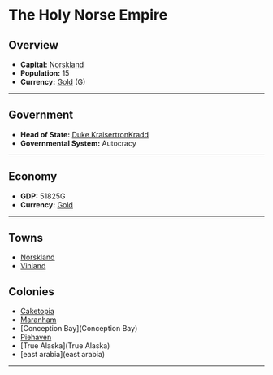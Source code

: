 # The Holy Norse Empire

## Overview

- **Capital:** [Norskland](Norskland)
- **Population:** 15
- **Currency:** [Gold](Gold) (G)

---

## Government

- **Head of State:** [Duke KraisertronKradd](KraisertronKradd)
- **Governmental System:** Autocracy

---

## Economy

- **GDP:** 51825G
- **Currency:** [Gold](Gold)

---

## Towns

- [Norskland](Norskland)
- [Vinland](Vinland)

## Colonies

- [Caketopia](Caketopia)
- [Maranham](Maranham)
- [Conception Bay](Conception Bay)
- [Piehaven](Piehaven)
- [True Alaska](True Alaska)
- [east arabia](east arabia)

---
